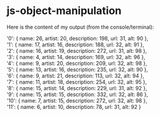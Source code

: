 # js-object-manipulation

Here is the content of my output (from the console/terminal):

  '0': { name: 26, artist: 20, description: 198, url: 31, alt: 90 },\
  '1': { name: 17, artist: 16, description: 188, url: 32, alt: 91 },\
  '2': { name: 16, artist: 19, description: 272, url: 31, alt: 98 },\
  '3': { name: 4, artist: 14, description: 169, url: 32, alt: 96 },\
  '4': { name: 9, artist: 20, description: 209, url: 32, alt: 98 },\
  '5': { name: 13, artist: 16, description: 235, url: 32, alt: 90 },\
  '6': { name: 9, artist: 21, description: 113, url: 32, alt: 94 },\
  '7': { name: 11, artist: 18, description: 254, url: 32, alt: 95 },\
  '8': { name: 15, artist: 14, description: 229, url: 31, alt: 92 },\
  '9': { name: 15, artist: 15, description: 332, url: 32, alt: 86 },\
  '10': { name: 7, artist: 15, description: 272, url: 32, alt: 98 },\
  '11': { name: 6, artist: 10, description: 78, url: 31, alt: 92 }
